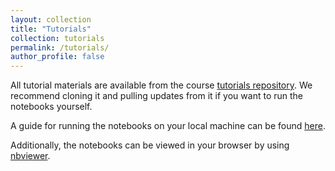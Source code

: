 ```yaml
---
layout: collection
title: "Tutorials"
collection: tutorials
permalink: /tutorials/
author_profile: false
---
```


All tutorial materials are available from the course
[tutorials repository](https://github.com/vistalab-technion/cs236860-tutorials). We
recommend cloning it and pulling updates from it if you want to run the notebooks yourself.

A guide for running the notebooks on your local machine can be found [here](working-locally).

Additionally, the notebooks can be viewed in your browser by using
[nbviewer](https://nbviewer.jupyter.org/github/vistalab-technion/cs236860-tutorials/tree/master/).

